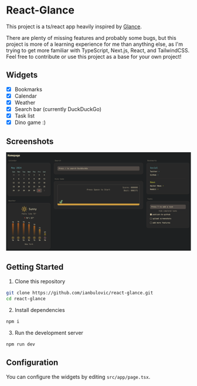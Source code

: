 # React-Glance

This project is a ts/react app heavily inspired by [Glance](https://github.com/glanceapp/glance).

There are plenty of missing features and probably some bugs, but this project is more of a learning experience for me than anything else, as I'm trying to get more familiar with TypeScript, Next.js, React, and TailwindCSS. Feel free to contribute or use this project as a base for your own project!

## Widgets

- [x] Bookmarks
- [x] Calendar
- [x] Weather
- [x] Search bar (currently DuckDuckGo)
- [x] Task list
- [x] Dino game :) 

## Screenshots

![image](screenshots/demo.png)

## Getting Started

1. Clone this repository

```bash
git clone https://github.com/ianbulovic/react-glance.git
cd react-glance
```

2. Install dependencies

```bash
npm i
```

3. Run the development server

```bash
npm run dev
```

## Configuration

You can configure the widgets by editing `src/app/page.tsx`. 